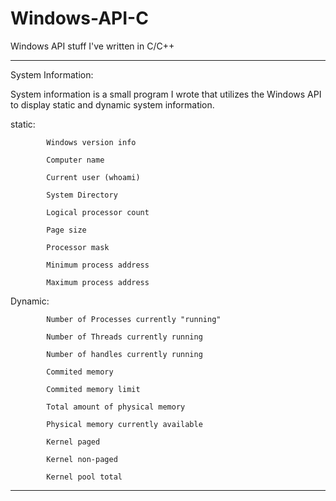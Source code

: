 # Windows-API-C
Windows API stuff I've written in C/C++

--------------------------------------------------------------------------------------------------------------------------------------------------------------------------------
System Information:

System information is a small program I wrote that utilizes the Windows API to display static and dynamic system information. 

   static:  
   
            Windows version info
            
            Computer name
            
            Current user (whoami)
            
            System Directory
            
            Logical processor count
            
            Page size
            
            Processor mask
            
            Minimum process address
            
            Maximum process address
            
            
   Dynamic:
   
            Number of Processes currently "running"
            
            Number of Threads currently running
            
            Number of handles currently running
            
            Commited memory
            
            Commited memory limit
            
            Total amount of physical memory
            
            Physical memory currently available
            
            Kernel paged 
            
            Kernel non-paged
            
            Kernel pool total
            
---------------------------------------------------------------------------------------------------------------------------------------------------------------------------------
                                                                            
                                                                                  
